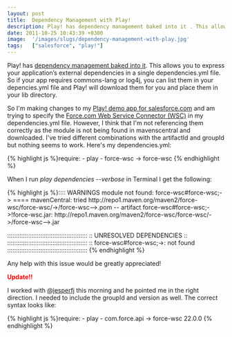 ```yaml
---
layout: post
title:  Dependency Management with Play!
description: Play! has dependency management baked into it . This allows you to express your application’s external dependencies in a single dependencies.yml file. So if your app requires commons-lang or log4j, you can list them in your depencies.yml file and Play! will download them for you and place them in your lib directory. So Im making changes to my Play! demo app for salesforce.com  and am trying to specify the  Force.com Web Service Connector (WSC)  in my dependencies.yml file. However, I think that 
date: 2011-10-25 10:43:39 +0300
image:  '/images/slugs/dependency-management-with-play.jpg'
tags:   ["salesforce", "play!"]
---
```

<p>Play! has <a href="http://www.playframework.org/documentation/1.2.3/dependency">dependency management baked into it</a>. This allows you to express your application’s external dependencies in a single dependencies.yml file. So if your app requires commons-lang or log4j, you can list them in your depencies.yml file and Play! will download them for you and place them in your lib directory.</p>
<p>So I'm making changes to my <a href="/2011/09/26/telesales-play/">Play! demo app for salesforce.com</a> and am trying to specify the <a href="http://code.google.com/p/sfdc-wsc/">Force.com Web Service Connector (WSC)</a> in my dependencies.yml file. However, I think that I'm not referencing them correctly as the module is not being found in mavenscentral and downloaded. I've tried different combinations with the artifactId and groupId but nothing seems to work. Here's my dependencies.yml:</p>
{% highlight js %}require:
  - play
  - force-wsc -> force-wsc
{% endhighlight %}
<p>When I run <em>play dependencies --verbose</em> in Terminal I get the following:</p>
{% highlight js %}:::: WARNINGS
module not found: force-wsc#force-wsc;->
==== mavenCentral: tried
http://repo1.maven.org/maven2/force-wsc/force-wsc/->/force-wsc-->.pom
-- artifact force-wsc#force-wsc;->!force-wsc.jar:
http://repo1.maven.org/maven2/force-wsc/force-wsc/->/force-wsc-->.jar

::::::::::::::::::::::::::::::::::::::::::::::
::   UNRESOLVED DEPENDENCIES   ::
::::::::::::::::::::::::::::::::::::::::::::::
:: force-wsc#force-wsc;->: not found
::::::::::::::::::::::::::::::::::::::::::::::
{% endhighlight %}
<p>Any help with this issue would be greatly appreciated!</p>
<p><font color="red"><b>Update!!</b></font></p>
<p>I worked with <a href="http://twitter.com/jesperfj">@jesperfj</a> this morning and he pointed me in the right direction. I needed to include the groupId and version as well. The correct syntax looks like:</p>
{% highlight js %}require:
  - play
  - com.force.api -> force-wsc 22.0.0
{% endhighlight %}

